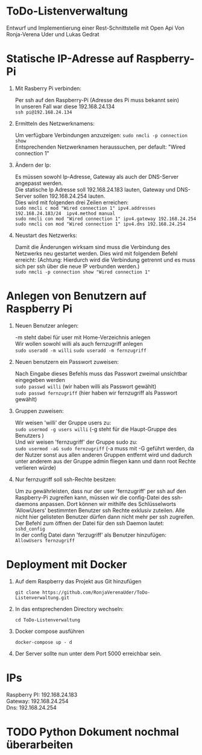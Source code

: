 # ToDo-Listenverwaltung
Entwurf und Implementierung einer Rest-Schnittstelle mit Open Api
Von Ronja-Verena Uder und Lukas Gedrat

# Statische IP-Adresse auf Raspberry-Pi
1. Mit Rasberry Pi verbinden:

   Per ssh auf den Raspberry-Pi (Adresse des Pi muss bekannt sein)     
   In unseren Fall war diese 192.168.24.134  
   `ssh pi@192.168.24.134`  
2. Ermitteln des Netzwerknamens:  

   Um verfügbare Verbindungen anzuzeigen: `sudo nmcli -p connection show`  
   Entsprechenden Netzwerknamen heraussuchen, per default: "Wired connection 1"  
3. Ändern der Ip: 

   Es müssen sowohl Ip-Adresse, Gateway als auch der DNS-Server angepasst werden.  
   Die statische Ip Adresse soll 192.168.24.183 lauten, Gateway und DNS-Server sollen 192.168.24.254 lauten.  
   Dies wird mit folgenden drei Zeilen erreichen:  
   `sudo nmcli c mod "Wired connection 1" ipv4.addresses 192.168.24.183/24  ipv4.method manual`  
   `sudo nmcli con mod "Wired connection 1" ipv4.gateway 192.168.24.254`  
   `sudo nmcli con mod "Wired connection 1" ipv4.dns 192.168.24.254`  
4. Neustart des Netzwerks:  

   
   Damit die Änderungen wirksam sind muss die Verbindung des Netzwerks neu gestartet werden.
   Dies wird mit folgendem Befehl erreicht:
   (Achtung: Hierdurch wird die Verbindung getrennt und es muss sich per ssh über die neue IP verbunden werden.)  
   `sudo nmcli -p connection show "Wired connection 1"`

# Anlegen von Benutzern auf Raspberry Pi  
1. Neuen Benutzer anlegen:  

   -m steht dabei für user mit Home-Verzeichnis anlegen  
   Wir wollen sowohl willi als auch fernzugriff anlegen  
   `sudo useradd -m willi`
   `sudo useradd -m fernzugriff`

2. Neuen benutzern ein Passwort zuweisen: 

   Nach Eingabe dieses Befehls muss das Passwort zweimal unsichtbar eingegeben werden  
   `sudo passwd willi` (wir haben willi als Passwort gewählt)  
   `sudo passwd fernzugriff` (hier haben wir fernzugriff als Passwort gewählt)

3. Gruppen zuweisen: 

   Wir weisen 'willi' der Gruppe users zu:  
   `sudo usermod -g users willi` (-g steht für die Haupt-Gruppe des Benutzers )  
   Und wir weisen 'fernzugriff' der Gruppe sudo zu:  
   `sudo usermod -aG sudo fernzugriff` (-a muss mit -G geführt werden, da der Nutzer sonst aus allen anderen Gruppen entfernt wird und dadurch unter anderem aus der Gruppe admin fliegen kann und dann root Rechte verlieren würde)

4. Nur fernzugriff soll ssh-Rechte besitzen:  

   Um zu gewährleisten, dass nur der user 'fernzugriff' per ssh auf den Raspberry-Pi zugreifen kann, müssen wir die config-Datei des ssh-daemons anpassen. Dort können wir mithilfe des Schlüsselworts 'AllowUsers' bestimmten Benutzer ssh Rechte exklusiv zuteilen. Alle nicht hier gelisteten Benutzer dürfen dann nicht mehr per ssh zugreifen.  
   Der Befehl zum öffnen der Datei für den ssh Daemon lautet:  
   `sshd_config`  
   In der config Datei dann 'ferzugriff' als Benutzer hinzufügen:  
   `AllowUsers fernzugriff`

# Deployment mit Docker  
1. Auf dem Raspberry das Projekt aus Git hinzufügen  

   `git clone https://github.com/RonjaVerenaUder/ToDo-Listenverwaltung.git`  

2. In das entsprechenden Directory wechseln:  

   `cd ToDo-Listenverwaltung`  

3. Docker compose ausführen  

   `docker-compose up - d`  

4. Der Server sollte nun unter dem Port 5000 erreichbar sein.  

# IPs 
Raspberry PI: 192.168.24.183  
Gateway: 192.168.24.254  
Dns: 192.168.24.254  
# TODO Python Dokument nochmal überarbeiten
